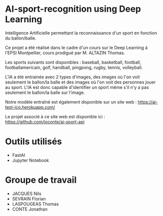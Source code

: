 # AI-sport-recognition using Deep Learning
Intelligence Artificielle permettant la reconnaissance d'un sport en fonction du ballon/balle.

Ce projet a été réalisé dans le cadre d'un cours sur le Deep Learning à l'EPSI Montpellier, cours prodigué par M. ALTAZIN Thomas.

Les sports suivants sont disponibles : baseball, basketball, football, footballamericain, golf, handball, pingpong, rugby, tennis, volleyball.

L'IA a été entrainée avec 2 types d'images, des images où l'on voit seulement le ballon/la balle et des images où l'on voit des personnes jouer au sport.
L'IA est donc capable d'identifier un sport même s'il n'y a pas seulement le ballon/la balle sur l'image.

Notre modèle entraîné est également disponible sur un site web : https://ai-test-jco.herokuapp.com/

Le projet associé à ce site web est disponible ici : https://github.com/joconte/ai-sport-api

# Outils utilisés

- FastAI
- Jupyter Notebook

# Groupe de travail

- JACQUES Nils
- SEVRAIN Florian
- LASPOUGEAS Thomas
- CONTE Jonathan
